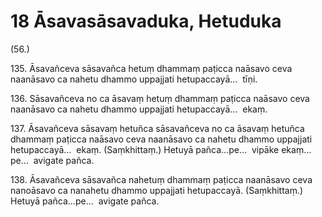 # 18 Āsavasāsavaduka, Hetuduka

(56.)

135\. Āsavañceva sāsavañca hetuṃ dhammaṃ paṭicca naāsavo ceva naanāsavo ca nahetu dhammo uppajjati hetupaccayā…  tīṇi.

136\. Sāsavañceva no ca āsavaṃ hetuṃ dhammaṃ paṭicca naāsavo ceva naanāsavo ca nahetu dhammo uppajjati hetupaccayā…  ekaṃ.

137\. Āsavañceva sāsavaṃ hetuñca sāsavañceva no ca āsavaṃ hetuñca dhammaṃ paṭicca naāsavo ceva naanāsavo ca nahetu dhammo uppajjati hetupaccayā…  ekaṃ. (Saṃkhittaṃ.) Hetuyā pañca…pe…  vipāke ekaṃ…pe…  avigate pañca.

138\. Āsavañceva sāsavañca nahetuṃ dhammaṃ paṭicca naanāsavo ceva nanoāsavo ca nanahetu dhammo uppajjati hetupaccayā. (Saṃkhittaṃ.) Hetuyā pañca…pe…  avigate pañca.
